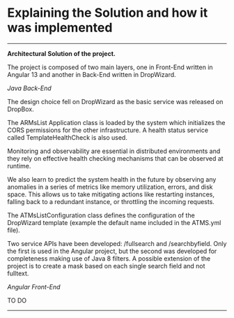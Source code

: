 # Explaining the Solution and how it was implemented

---
**Architectural Solution of the project.**

The project is composed of two main layers, one in Front-End written in Angular 13 and another in Back-End written in DropWizard.

*Java Back-End*

The design choice fell on DropWizard as the basic service was released on DropBox.

The ARMsList Application class is loaded by the system which initializes the CORS permissions for the other infrastructure.
A health status service called TemplateHealthCheck is also used.

Monitoring and observability are essential in distributed environments and they rely on effective health checking mechanisms that can be observed at runtime.

We also learn to predict the system health in the future by observing any anomalies in a series of metrics like memory utilization, errors, and disk space. This allows us to take mitigating actions like restarting instances, falling back to a redundant instance, or throttling the incoming requests.

The ATMsListConfiguration class defines the configuration of the DropWizard template (example the default name included in the ATMS.yml file).

Two service APIs have been developed: /fullsearch and /searchbyfield. Only the first is used in the Angular project, but the second was developed for completeness making use of Java 8 filters. A possible extension of the project is to create a mask based on each single search field and not fulltext.

*Angular Front-End*

TO DO



---
